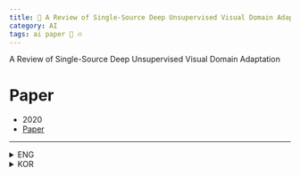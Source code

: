 ```yaml
---
title: 📝 A Review of Single-Source Deep Unsupervised Visual Domain Adaptation
category: AI
tags: ai paper 📝 🔥
---
```


A Review of Single-Source Deep Unsupervised Visual Domain Adaptation

<!--more-->

# Paper

- 2020
- [Paper](https://arxiv.org/pdf/2009.00155.pdf)

---

<details>
<summary>ENG</summary>
<div markdown="1">


Abstract
Large-scale labeled training datasets have enabled deep neural networks to excel across a wide range of benchmark vision tasks. However, in many applications, it is prohibitively expensive and time-consuming to obtain large quantities of labeled data. To cope with limited labeled training data, many have attempted to directly apply models trained on a large-scale labeled source domain to another sparsely labeled or unlabeled target domain. Unfortunately, direct transfer across domains often performs poorly due to the presence of domain shift or dataset bias. Domain adaptation is a machine learning paradigm that aims to learn a model from a source domain that can perform well on a different (but related) target domain. In this paper, we review the latest single-source deep unsupervised domain adaptation methods focused on visual tasks and discuss new perspectives for future research. We begin with the definitions of different domain adaptation strategies and the descriptions of existing benchmark datasets. We then summarize and compare different categories of single-source unsupervised domain adaptation methods, including discrepancy-based methods, adversarial discriminative methods, adversarial generative methods, and selfsupervision-based methods. Finally, we discuss future research directions with challenges and possible solutions.

 I. INTRODUCTION
 
 In the last decade, deep neural networks (DNNs) have achieved significant progress in various computer vision tasks where large-scale labeled training data are available. For example, the classification error of the “Classification + localization with provided training data” task in the Large Scale Visual Recognition Challenge was reduced from 0.28 in 2010 to 0.022 in 20171 , even outperforming humans. However, in many applications, it is difficult to obtain a large amount of labels, as manual annotation is expensive and time-consuming.

Source: GTA Target: Cityscapes (a) Object classification (b) Semantic segmentation Train on source Train on target mIoU on target Train on source 21.7 Train on target 62.6 Source: Art Target: Clipart Accuracy on target Train on source 34.9 Train on target 96.0 Ground truth car road bicycle sidewalk building sky person rider traffic sign vegetation Fig. 1. An example of domain shift. For both image-level object classification and pixel-wise semantic segmentation tasks, direct transfer of the models trained on the labeled source domain to the unlabeled target domain results in a dramatic performance drop.
An alternative solution is to train a model on another related large-scale source domain with labels (e.g. a simulation domain) and apply it to the unlabeled target domain (e.g. a real-world domain). However, due to the presence of domain shift or dataset bias [1], such a direct transfer might not perform well, as shown in Figure 1.
One may argue that the pre-trained source models can be fine-tuned in the target domain. However, fine-tuning still requires considerable quantities of labeled training data, which may be not available for many applications. For example, in fine-grained recognition, only experts are able to provide reliable labeled data [2]; in semantic segmentation, it takes about 90 minutes to label each image in the Cityscapes dataset [3]; in autonomous driving, the substantial traffic data obtained with different sensors, such as 3D LiDAR point clouds, are difficult to label [4, 5]; in affective image content analysis, the perceived emotions are subjective and personalized across viewers [6, 7].
a) Domain Adaptation in context of other sampleefficient learning methods: Domain adaptation techniques were introduced to addresses the domain shift between source and target domains [8] and for this reason, they have recently attracted significant interest in both academia and industry.
Domain adaptation (DA), also known as domain transfer, is a specialized form of transfer learning [9] that aims to learn a arXiv:2009.00155v3 [cs.CV] 19 Sep 2020 UNDER REVIEW 2 Task loss Discrepancy loss Source data Target data Feature extractor Classifier Feature extractor Weight sharing (a) Discrepancy-based methods Task loss Adversarial loss Source data Target data Feature extractor Classifier Feature extractor Discriminator Weight sharing (b) Adversarial discriminative methods Task loss Adversarial loss Source data Target data Classifier Feature extractor Discriminator Generator Adapted data GAN loss Feature extractor Weight Discriminator sharing (c) Adversarial generative methods Task loss Self-supervised loss Source data Target data Feature extractor Classifier Feature extractor Auxiliary head Weight sharing (d) Self-supervision-based methods Fig. 2. Classification of widely employed framework of different single-source deep unsupervised domain adaptation (DUDA) pipelines. Most existing methods can be obtained by employing different component values, slightly changing the architecture, or combining different pipelines.
model from a labeled source domain that can generalize well to a different (but related) unlabeled or sparsely labeled target domain. It belongs to the sample-efficient learning class [10], together with zero-shot learning, few-shot learning, and selfsupervised learning. We briefly compare domain adaptation with other methods in this category. While the unsupervised domain adaptation (UDA) does not require the annotations of target data, it usually needs a sufficient number of unlabeled target samples to train the model [11]. Compared to UDA, zero-shot learning does not need either the target data annotations or the unlabeled target samples [12, 13]. However, existing methods often require some auxiliary information, such as the attributes of the images, or the description of the classes [14, 15]. Further, zero-shot learning is trained on known/seen classes and tested on unknown/unseen classes, which demands the model to generalize from known/seen classes to unknown/unseen classes. Since the known/seen classes and the unknown/unseen classes are from different distributions, there is no concept of domain shift in zeroshot learning. Different from zero-shot learning, DA deals with the same learning tasks on different domains. Taking image classification as an example, both source data and target data have the same classes. Few-shot learning shares similar setting with zero-shot learning. The difference is that fewshot learning has a few (e.g. 5 or 10) annotated samples for the unknown/unseen classes [16–18]. Few-shot learning and zero-shot learning can also be grouped as low-shot learning.
Self-supervised learning (SSL) is a learning paradigm that captures the intrinsic patterns and properties of input data without using human-provided labels [19]. The basic idea of SSL is to construct some auxiliary tasks solely based on the data itself without using human-annotated labels and force the network to learn meaningful representations by performing the auxiliary tasks well. Typical self-supervised learning approaches generally involve two aspects: constructing auxiliary tasks and defining loss functions [20]. The auxiliary tasks are designed to encourage the model to learn meaningful representations of input data. The loss functions are defined to measure the difference between a modelâA˘ Zs prediction and a fixed ´ target, the similarities of sample pairs in a representation space (e.g., contrastive loss), or the difference between probability distributions (e.g., adversarial loss). Compared with domain adaptation, SSL does not specifically address the domain shift problem between different domains.
b) Domain Adaptation Challenges: Albeit DA is a very effective method, it is not without blemish. The main challenge for single-source UDA is domain shift [1], i.e., the difference between the source and target distributions that leads to unreliable predictions on the target domain. Typically, three types of domain shift are considered: covariate shift, label shift, and concept drift (see Section II for details).
As Figure 1 shows, the presence of domain shift causes the direct transfer of models trained on the source domain to perform poorly on the target domain. Figure 1 (a) shows an example of image-level object classification on the OfficeHome dataset [21]. When training a ResNet-50 model [22] on the target Clipart domain, we can obtain a promising 96.0% object classification accuracy. However, if we train the model on the source Art domain and directly test it on the target domain, the accuracy significantly drops to 34.9%.
Figure 1 (b) shows an example of simulation-to-real adaptation, which is a more realistic application with unlimited synthetic labeled data created by graphics and simulation infrastructure. For example, CARLA2 , GTA-V3 , and Autoware.AI4 are three popular simulators for autonomous driving research. While there are ongoing efforts to make simulations more realistic, it is very difficult to model all the characteristics of real data [23]. Using the FCN model [24] to conduct pixelwise segmentation on a real target dataset Cityscapes [3], direct transfer from synthetic GTA [25] only obtains a mean intersection-over-union (mIoU) of 21.7%, which is much lower 2http://www.carla.org 3https://www.rockstargames.com/V 4https://www.autoware.ai/ UNDER REVIEW 3 than the mIoU 62.6% of the model trained on real Cityscapes.
c) Focus of this Survey and Comparison with Other Surveys: There are many different domain adaptation settings (see Section II for details). Our survey focuses on the most prevalent one: single-source, single-target, homogeneous, and closed set adaptation without target labels. In this setting, there is one fully labeled source domain and one unlabeled target domain within the same modality, and the source and target domains share the same label set.
The early unsupervised domain adaptation (UDA) methods were mainly non-deep approaches, which aimed to match the feature distributions between the source domain and the target domain. Single-source UDA methods can be divided into two categories [26, 27]: sample re-weighting [28, 29] and intermediate subspace transformation [30–34].
With the advent of deep learning, the emphasis has shifted to end-to-end learning domain-invariant features. Typically, for single-source deep UDA (DUDA) [8, 35], a conjoined architecture with two streams is employed to represent the models for the source and target domains, respectively [36].
Besides the traditional task loss, such as cross-entropy loss for classification, based on the labeled source data, DUDA models are usually trained jointly with another loss to deal with domain shift, such as a discrepancy loss, adversarial loss, or self-supervision loss. The single-source DUDA methods are divided into four categories based on domain shift loss and generative/discriminative settings, as shown in Figure 2.
There have been several surveys on domain adaptation and transfer learning. In particular: [9] covers different transfer learning paradigms, such as self-taught learning and multi-task learning, but the domain adaptation part is not comprehensive; [26] deals for the most part with early methods with little discussion devoted to recent deep learning-based methods; [27] covers almost all categories of domain adaptation methods briefly but comparisons are scant; [37, 38] focus on shallow methods and only a few deep methods are reviewed; [39, 40] analyze multi-source domain adaptation respectively focusing on shallow and deep methods. Similar to [41–43], we focus on deep domain adaptation, but use a different taxonomy that provides different insights. There are also some blogs summarizing recent papers on different transfer learning methods5 and domain adaptation6 strategies. Compared to existing surveys and blogs, our survey has the following advantages/contributions: (1) we cover and compare the latest methods on deep unsupervised domain adaptation; (2) we provide an analysis that includes advantages/disadvantages of different categories and differences/connections among different methods in each category with summarizing tables; (3) we give suggestions and prospects for future directions to explore; (4) we systematically compare the results of existing methods on popular benchmark datasets; and (5) we discuss some important aspects that are overlooked in previous surveys, such as label shift and theory.
d) Organization of This Survey: In this survey, we review recent progress on visual domain adaptation, comparing 5https://github.com/jindongwang/transferlearning 6https://github.com/zhaoxin94/awesome-domain-adaptation advantages and disadvantages of different approaches in this class, and discussing future directions.
In particular: First, we define different DA strategies in Section II. Second, we summarize the available datasets for performing DA evaluation focusing on computer vision tasks in Section III. And then, we briefly introduce the theoretical view in Section IV-A, summarize and compare the representative approaches on different single-source DUDA categories, including discrepancy-based methods (Section IV-B), adversarial discriminative methods (Section IV-C), adversarial generative methods (Section IV-D), self-supervision-based methods (Section IV-E), and combinations and others (Section IV-F), followed by both qualitative and quantitative comparisons of different categories in Section IV-G and Section IV-H. Finally, we discuss potential future research directions in Section V.
II. DOMAIN ADAPTATION TAXONOMY We introduce a standard definition of the variables and models to enable effective comparisons and classification. Let x and y 7 respectively denote the input data and output label, drawn from a specific domain probability distribution P(x, y).
In typical domain adaptation, there is one source domain and one target domain. Suppose the source data and corresponding labels drawn from the source distribution PS(x, y) are XS and YS respectively, and the target data and corresponding labels drawn from the target distribution PT (x, y) are XT and YT respectively. The corresponding marginal distributions include PS(x), PS(y), PT (x), PT (y), and conditional distributions include PS(x|y), PS(y|x), PT (x|y), PT (y|x). Three typical sources of variation between the two domains considered in the literature include: 1) covariate shift, where PS(y | x) = PT (y | x) for all x, but PS(x) 6= PT (x); 2) label shift, where PS(x | y) = PT (x | y) for all y, but PS(y) 6= PT (y); 3) concept drift, where PS(x, y) 6= PT (x, y).
In addition, the source dataset is DS = {XS, YS} = {(x i S , yi S )} NS i=1, the target dataset is DT = {XT , YT } = {(x j T , y j T )} NT j=1, where NS and NT are the number of source samples and target samples respectively, x i S ∈ RdS and x j T ∈ RdT are referred as observations in the source domain and the target domain, and y i S and y j T are the corresponding class labels.
Suppose the number of labeled target samples is NT L; then, the DA problem can be classified into different categories: • unsupervised DA, when NT L = 0; • fully supervised DA, when NT L = NT ; • semi-supervised DA, otherwise.
Suppose the number of labeled source samples is NSL; then, DA can be classified into: • strongly supervised DA, when NSL = NS; • weakly supervised DA, otherwise.
Based on the representations, dS and dT , of the source and target domains (e.g. images vs. text), we can classify DA into: 7 In this paper we assume x is an image and y could be any label type (e.g.
object classes, bounding boxes, semantic segmentation, etc).
UNDER REVIEW 4 TABLE I CLASSIFICATION OF DOMAIN ADAPTATION (DA) STRATEGIES.
Standard Classification Definition Short description Representative methods target label unsupervised DA NT L = 0 target data is fully unlabeled [11, 23, 36, 44–131] fully supervised DA NT L = NT target data is fully labeled [41] semi-supervised DA 0 < NT L < NT target data is partially unlabeled [108, 132–134] source label strongly-supervised DA NSL = NS source data is fully/strongly labeled [11, 23, 36, 39, 40, 44–104, 107–151] weakly-supervised DA NSL < NT source data is weakly labeled [105, 106] homogeneity homogeneous DA dS = dT source and target data are observed in the same space [11, 23, 36, 44–106, 113–151] heterogeneous DA dS 6= dT source and target data are observed in different spaces [107–112] #sources single-source DA NS = 1 there is only one source domain [11, 23, 36, 44–134] multi-source DA NS > 1 there are multiple source domains [39, 40, 135–151] #targets single-target DA NT = 1 there is only one target domain [11, 23, 36, 44–112, 115–151] multi-target DA NT > 1 there are multiple target domains [113, 114] label set closed-set DA CS = CT the label sets of source and target domains are the same [11, 23, 36, 44–114, 123–151] open-set DA CS ∩ CT ⊂ CT source label set is a proper subset of target label set [115–117] partial DA CS ∩ CT ⊂ CS target label set is a proper subset of source label set [118–121] universal DA CS ? CT no prior knowledge of the label sets is available [122] target data domain adaptation with XT target data is known during training [11, 23, 36, 44–151] domain generalization without XT target data is unknown during training [152–154] ‘#sources’ and ‘#targets’ respectively represent the number of source domains and the number of target domains; NS, NT , NSL, NT L respectively denote the numbers of source samples, target samples, labeled source samples, and labeled target samples; dS, dT are the data dimensions of source data and target data respectively; CS, CT respectively represent the label set for the source and target domains; XT is the target data without labels.
• homogeneous DA, when dS = dT ; • heterogeneous DA, otherwise.
Suppose the number of source domains is NS; then, the DA task can be categorized into: • single-source DA, when NS = 1; • multi-source DA, when NS > 1.
Similarly, let NT denote the number of target domains; we can then classify DA into: • single-target DA, when NT = 1; • multi-target DA, when NT > 1.
Let CS and CT respectively denote the label set for the source and target domains; then, we can define DA into the following different categories: • closed set DA, when CS = CT ; • open set DA, when CS ∩ CT ⊂ CT ; • partial DA, when CS ∩ CT ⊂ CS; • universal DA, when no prior knowledge of the label sets is available; where ∩ and ⊂ indicate intersection and proper subset.
Although without labels, the target data is usually available during training in typical DA. If the target data is also unavailable, we often denote this task as domain generalization or zero-shot DA. Therefore, we have: • domain adaptation, when XT is available during training; • domain generalization or zero-shot DA, when XT is unavailable during training.
The classification of different DA categories are summarized in Table I. We focus on the review of recent unsupervised domain adaptation (UDA) methods under homogeneous, single-source, single-target, strongly-supervised, and closedset settings, i.e. NT L = 0, dS = dT , NS = 1, NT = 1, NSL = NS, CS = CT . The goal is to learn a model f that can correctly predict a sample from the target domain based on labeled {XS, YS} and unlabeled {XT }.
III. DATASETS In the early years, the datasets for DA were mainly collected from real world scenarios. Increasingly, large-scale synthetic datasets are being generated from simulation engines with labels automatically obtained, which induces large domain shift from the real world data. The released datasets are summarized in Table II.
Digit recognition. MNIST [155] is a dataset of handwritten digits with a training set of 60K examples and a test set of 10K examples. The digits have been size-normalized and centered in a fixed-size image. USPS [157] is also a dataset of handwritten digits with 7,291 examples for training and 2,007 examples for testing. MNIST-M [156] is created by combining MNIST digits with the patches randomly extracted from color photos of BSDS500 [169] as their background.
It contains 59,001 training and 90,001 test images. Synthetic Digits [156] consists of 500K images generated from Windows fonts by varying the text (that includes one-, two-, and threedigit numbers), positioning, orientation, background and stroke colors, and the amount of blur. SVHN [158] is obtained from house numbers in Google Street View images. It contains 73,257 digits for training, and 26,032 digits for testing.
Object classification. Office-31 [159] is a standard benchmark for DA. There are 4,110 images within 31 categories collected from office environments in 3 image domains: Amazon (A) with 2,817 images downloaded from amazon.com, Webcam (W), and DSLR (D), with 795 and 498 images taken by web camera and digital SLR camera with different photographical settings, respectively.
Office+Caltech [29] consists of the 10 overlapping categories shared by Office-31 [159] and Caltech-256 (C) [170].
Office-Home [21] consists of about 15,500 images from 65 categories of everyday objects in office and home settings.
There are 4 different domains: Artistic images (Ar), Clip Art (Cl), Product images (Pr) and Real-World images (Rw).
VisDA-2017 [160] is a challenging testbed for UDA with UNDER REVIEW 5 TABLE II RELEASED AND FREELY AVAILABLE DATASETS FOR DOMAIN ADAPTATION, WHERE ‘# SAMPLES’ REPRESENTS THE TOTAL NUMBER OF SAMPLES, ’TYPE’ INDICATES WHETHER THE DATA IS COLLECTED FROM SIMULATION OR REAL WORLD, ’SYN’ IS SHORT FOR ’SYNTHETIC’, ’CLA’, ’REG’, ’DET’, AND ’SEG’ ARE SHORT FOR ’CLASSIFICATION’, ’REGRESSION’, ’DETECTION’, AND ’SEGMENTATION’, RESPECTIVELY.
Task Dataset Ref # Samples Labels Resolution Type Task Short description digit recognition MNIST (M) [155] 70K 10 classes 28 × 28 real cla size-normalized and centered handwritten digits MNIST-M (M-M) [156] 149,002 10 classes 32 × 32 real cla MNIST digits with color photos as their background USPS (U) [157] 9,298 10 classes 16 × 16 real cla unconstrained handwritten digits SVHN (S) [158] 99,289 10 classes 32 × 32 real cla digits obtained from house numbers in Google Street View images Synthetic digits (SD) [156] 500K 10 classes 32 × 32 syn cla digits generated from Windows fonts by varying types of conditions object classification Office-31 (O) [159] 4,110 31 classes - real cla images from 3 domains: Amazon (A), Webcam (W) and DSLR (D) Office+Caltech (OC) [29] 2,533 10 classes - real cla shared categories of Office-31 and Caltech-256 (C) Office-Home (OH) [21] 15,500 65 classes - real cla images from 4 domains: Ar, Cl, Pr and Rw VisDA-2017 (V) [160] 280,157 12 classes - syn/real cla, seg about 280K images from synthetic data to real imagery DomainNet (DN) [148] 569,010 345 classes - syn/real cla the largest DA dataset for object classification with 6 domains pose estimation UnityEyes (UE) [23] 1.2M gaze degrees 640 × 480 syn reg synthetic images for eye gaze estimation MPIIGaze (MG) [161] 214K gaze degrees 36 × 60 syn reg real images for eye gaze estimation NYU (N) [162] 81,008 hand pose 224 × 224 syn/real reg images from both syn and real domains for hand pose estimation 3D point cloud KITTI-LiDAR (K-L) [163] 10,848 3 classes 64 × 512 real cla, seg LiDAR point cloud with point-wise labels for autonomous driving segmentation GTA-LiDAR (G-L) [44] 100K 2 classes 64 × 512 syn cla, seg LiDAR point cloud synthesized in GTA-V object detection Cityscapes (CS) [3] 3,475 8 classes 2048 × 1024 real det converted from Cityscapes with instance segmentation mask Foggy Cityscapes (FC) [164] 3,475 8 classes 2048 × 1024 syn det adding synthetic for to the original Cityscapes images SIM10k (SM) [165] 10,000 8 classes 1914 × 1052 syn det images synthesized in GTA-V for object detection KITTI-Obj (K-O) [163] 7,481 8 classes 1250 × 375 real det images collected from real urban scenes for object detection Syn2Real-D (S2R) [166] 248K 13 classes - syn/real det images from 3D CAD models and real-world detection datasets semantic segmentation Cityscapes (CS) [3] 5,000 30 classes 2048 × 1024 real seg images collected from real urban scenes for semantic segmentation BDDS (B) [167] 8,000 19 classes 1280 × 720 real seg images collected from real urban scenes for semantic segmentation GTA (G) [25] 24,966 19 classes 1914 × 1052 syn seg images synthesized in GTA-V for semantic segmentation SYNTHIA (SY) [168] 400K 16 classes 960 × 720 syn seg synthetic urban images for semantic segmentation the domain shift from synthetic data to real imagery. There are about 280K images from 12 categories, including a training set with 152,397 synthetic images, a validation set with 55,388 real-world images, and a test set with 72,372 real-world images. The dataset is used in the Visual Domain Adaptation Challenge, including classification and segmentation tracks.
DomainNet [148], the largest DA dataset to date for object classification, containing about 600K images from 6 domains: Clipart, Infograph, Painting, Quickdraw, Real, and Sketch.
There are 345 object categories altogether.
Pose estimation. UnityEyes [23] is a synthetic dataset with 1.2M images for eye gaze estimation. MPIIGaze [161] contains 214K real eye gaze images captured under extreme illumination conditions.
NYU [162] is a hand pose dataset with 72,757 training frames and 8,251 testing frames captured by 3 in 1 frontal and 2 side views. Each depth frame is labeled with hand pose information that is used to create a synthetic depth image.
3D point cloud segmentation. KITTI [163] is a realworld dataset for autonomous driving with images, LiDAR scans, and 3D bounding boxes organized in sequences. KITTILiDAR consists of 10,848 samples with point-wise labels obtained from 3D bounding boxes. Each point belongs to a car, pedestrian, or cyclist. 8,057 samples are used for training and the rest 2,791 samples are for testing.
GTA-LiDAR [44] contains 100K LiDAR point clouds synthesized in GTA-V using the method in [5] to do ImageLiDAR registration. The wide variety of scenes, car types, and traffic conditions, which ensures the diversity of the synthetic data. The categories car and pedestrian are synthesized.
Object detection. Cityscapes [3] is a dataset of real urban scenes containing 3,475 images with pixel-level annotations.
Since it is not designed for object detection, tightest rectangle of an instance segmentation mask is used as the ground truth bounding box [45].
Foggy Cityscapes [164] is a recently proposed synthetic foggy dataset simulating fog on real scenes. The depth maps provided in Cityscapes are used to simulate three intensity levels of fog [164]. Each foggy image is synthesized from an image with depth map from Cityscapes.
SIM10k [165] is a synthetic dataset collected from the computer game GTA-V. It contains 10,000 images with bounding box annotations for cars.
KITTI-Obj [163] is a real-world dataset consisting of 7,481 labeled images. The images are collected from various traffic situations, including freeways, rural and urban areas.
Syn2Real-D [166] is a dataset consisting of 248K images.
The synthetic images are collected from 3D CAD models while the real-world images are from COCO [171] and YouTube Bounding Boxes [172].
Semantic segmentation. Cityscapes [3] contains vehiclecentric urban street images collected from a moving vehicle in 50 cities from Germany and neighboring countries. There are 5,000 images with pixel-wise annotations, including a training set with 2,975 images, a validation set with 500 images, and a test set with 1,595 images. It is widely used in segmentation.
BDDS [167] contains thousands of real-world dashcam video frames with accurate pixel-wise annotations. It has a label space that is compatible with Cityscapes.
GTA [25] is collected in the high-fidelity rendered computer game GTA-V with pixel-wise semantic labels. It contains 24,966 images (video frames). There are 19 classes that are compatible with Cityscapes.
SYNTHIA [168] is a large synthetic dataset. To pair with Cityscapes, a subset, named SYNTHIA-RANDCITYSCAPES, was designed with 9,400 images which are automatically annotated with 16 compatible classes, one void class, and some unnamed classes.
IV. SINGLE-SOURCE DUDA In this section, we first introduce a theoretical view for domain adaptation. Second, we summarize different categories UNDER REVIEW 6 of single-source DUDA. Finally, we compare the advantages and disadvantages of these methods.
A. Theory Brief Many methods in the domain of machine learning are based on empirical evidence rather than well-founded theory. The ones that have solid theory background use statistics profusely.
Domain adaptation is no exception. However, upper bounds on the generalization target error by learning from the source data have been obtained. In a seminal paper, (author?) [173] provided a bound for domain adaptation on the target risk that generalizes the standard bound on the source risk. Informally, the theory says that if there exists a common hypothesis (classifier) that generalizes well on both the source and the target domains, the performance difference of any classifier on these two domains could be bounded by the distance between the data distributions of the two domains. The authors proposed H-divergence, a parametric pseudo-metric to measure the distance between two domains. Using this this pseudometric, two domains are considered close if there exists a binary classifier (a discriminator) that, upon seeing data from the two domains, can distinguish which domain the data comes from. This work formalizes the intuitive notion that reducing the two distributions while ensuring a low error on the source domain, yields accurate results in the target domain. Further, the theory justifies the basis of many recent DA algorithms that learn domain-invariant representations, using either domain adversarial classifier or discrepancy-based approaches.
(author?) [174] introduced a new divergence measure: the discrepancy distance, which was used to provide a generalization guarantee for the target domain. Compared with the H-divergence that can only be used in the setting of binary classification, the discrepancy distance could be used to achieve a generalization bound for target domain in regression setting as well. In a later work, (author?) [175] derived generalization bounds on the target error by making use of the robustness properties introduced in [176]. Extensions of the above theory to multi-source domain adaptation for both classification and regression problems also exist [146, 177].
B. Discrepancy-based Methods (Table III) Discrepancy-based methods explicitly measure the discrepancy between the source and target domains on corresponding activation layers of the two network streams. Long et al. [46] designed a Deep Adaptation Network, where the discrepancy is defined as the sum of the multiple kernel variant of maximum mean discrepancies (MK-MMD) between the fully connected (FC) layers. Sun et al. [47] proposed correlation alignment (CORAL) to minimize domain shift by aligning the second-order statistics of the source and target features of the last FL layer. Apart from the CORAL loss on the last FL layer, Zhuo et al. [36] also incorporated the CORAL loss on the last convolutional (conv) layer. To deal with the high dimension of convolutional layer activations, activationbased attention mapping is employed to distill it into low dimensional representations. The CORAL losses on both the last convolutional layer and the last FC layer are combined.
TABLE III COMPARISON OF DIFFERENT DISCREPANCY-BASED METHODS, WHERE ‘DISCREPANCY’ INDICATES THE DISCREPANCY LOSS, ‘LOSS LEVEL’ INDICATES WHAT LEVEL THE LOSS IS APPLIED TO, ‘LAYER’ REPRESENTS THE LAYERS THAT THE LOSS FUNCTIONS ON, ‘WEIGHT’ INDICATES WHETHER THE WEIGHTS OF THE TWO NETWORKS ARE SHARED OR NOT, ‘DISTRIBUTION’ INDICATES WHAT TYPE OF DISTRIBUTION IS ALIGNED.
Ref Discrepancy Loss level Layer Weight Distribution [46] MK-MMD domain FL shared marginal [47] CORAL domain last FL shared marginal [36] CORAL domain last (conv, FL) shared marginal [48] weight, MMD domain all linear marginal [49] CMD domain all shared marginal [50] HoMM domain FL shared marginal [51] CDD class all except BN shared marginal [69] RKHS class all shared marginal [44] Geodesic domain all shared marginal [52] JMMD domain FL shared joint [53] Implicit domain BN shared marginal [54] Implicit domain weighted BN shared marginal [55] SWD domain all shared marginal [56] MEC domain DWT layer shared marginal Wu et al. [44] studied the UDA problem for 3D LiDAR point cloud segmentation from synthetic data to real world data.
At every batch of training, in addition to the focal loss to learn semantics from the point cloud on the synthetic batch, they employed the geodesic distance to penalize discrepancies between batch statistics from two domains. In recent papers, Zellinger et al. [49] proposed to match the higher order central moments of probability distributions by means of order-wise moment differences. They utilized the equivalent representation of probability distributions by moment sequences to define a new distance function, called Central Moment Discrepancy (CMD). Chen et al. [50] explored the benefits of using higherorder statistics (in this case mainly third-order and fourth-order statistics) for domain matching. They proposed a Higher-order Moment Matching (HoMM) method, and further extended the HoMM into reproducing kernel Hilbert spaces (RKHS).
Some other types of divergence are also designed to align the source and target domains. Lee et al. [55] designed sliced Wasserstein discrepancy (SWD) to capture the natural notion of dissimilarity between the outputs of task-specific classifiers.
It provides a geometrically meaningful guidance to detect target samples that are far from the support of the source and enables efficient distribution alignment in an end-to-end trainable fashion. Roy et al. [56] proposed domain alignment layers which implement feature whitening for the purpose of matching source and target feature distributions. Additionally, they leveraged the unlabeled target data by proposing the Min-Entropy Consensus loss, which regularizes training while avoiding the adoption of many user-defined hyper-parameters.
Instead of explicitly modeling the discrepancy between the source and the target domains, some papers implicitly minimize domain discrepancy by aligning the Batch Normalization (BN) statistics. Li et al. [53] proposed to adopt domain specific normalization for different domains. The proposed Adaptive BN (AdaBN) replaces the moving average mean and variance of all BN layers in the task network trained on the source domain with the mean and variance estimated from the target mini-batches. AdaBN [53] and other DUDA methods define a prior on which layers should be adapted. Instead, Cariucci UNDER REVIEW 7 TABLE IV COMPARISON OF DIFFERENT ADVERSARIAL DISCRIMINATIVE MODELS, WHERE ‘EN’ IS SHORT FOR ENCODER. ADVERSARIAL LEVEL REFERS TO THE LEVEL OF ALIGNMENT FOR THE DISCRIMINATOR INPUT, EITHER GLOBALLY OR CLASS-WISELY.
Ref Adversarial level En weight Discriminator input Discriminator type Discriminator loss [57] global shared Fs, Ft feature discriminator GAN loss [58] global shared Fs, Ft gradient reversal layers Cross-Entropy [11] global unshared Fs, Ft, y˜s, y˜t feature, output discriminator GAN loss [59] class, global shared Fs, Ft, y˜s, y˜t feature discriminator GAN loss [60] global shared (Fs + Fnoise), Ft feature discriminator GAN loss [61] global shared y˜s, y˜t, output discriminator GAN loss [62] global shared Fs, Ft, y˜s, y˜t conditional discriminator GAN loss, Conditional Entropy [63] global shared idomain, y˜s, y˜t joint discriminator Cross-Entropy [64] global unshared Fs, Ft, Fˆs, Fˆt feature, prototypical discriminator GAN loss [65] global shared Fs, Ft feature discriminator GAN loss [66] global shared Fs, Ft, Fm, xs, xt, xm output discriminator GAN loss [67] class shared Fs, Ft joint discriminator GAN loss [68] global shared xs, xt gradient reversal layers Binary Cross-Entropy of confusion matrix [45] global, instance shared Fs, Ft feature discriminator GAN loss [129] global shared Fs, Ft feature discriminator GAN loss [131] global shared Fs, Ft gradient reversal layers Cross-Entropy [125] global shared Fs, Ft feature discriminators GAN loss [126] global shared Fs, Ft gradient reversal layers Cross Entropy [127] global shared Fs, Ft gradient reversal layers Cross Entropy Fs, Ft, Fnoise : Extracted features of source image, target image, or input noise; Fm : mixed feature of Fs and Ft; y˜s, y˜t : Predicted labels of source or target images; idomain : index of domain; xs, xt: source and target images; xm : mixed image of xs and xt.
et al. [54] proposed to learn automatically which layers of the network should be aligned and the corresponding alignment degree. The Auto-DomaIn Alignment Layer (AutoDIAL) is embedded multiple times to align the learned feature representations of the source and target domains at different levels.
These BN-based methods have fewer parameters to tune, higher computational efficiency, and competitive performance.
The methods described above measure the domain discrepancy at the domain level, which neglects the information concerning the classes from which the samples are drawn and thus may lead to misalignment and poor performance.
Kang et al. [51] proposed Contrastive Adaptation Network, which optimizes a new metric, Contrastive Domain Discrepancy (CDD), by explicitly minimizing the intra-class discrepancy and maximizing the inter-class domain discrepancy. The source and target samples of the same underlying class are drawn closer, while the samples from different classes are pushed apart. Pan et al. [69] recently proposed Transferrable Prototypical Networks, which perform domain alignment such that prototypes for each class in the source and target domains are close in the embedding space and the predictions from prototypes separately on source and target data are similar.
Most of the papers mentioned above consider aligning the marginal distributions in the feature space. When confronted with complex tasks, these approaches would fail when the label distributions are drastically different between source and target domains. The joint alignment of distributions DS = (XS, YS) and DT = (XT , YT ) is considered in [52] under the assumptions that PS(x) 6= PT (x) and PS(y|x) 6= PT (y|x).
The joint distributions across domains is projected to a Reproducing Kernel Hilbert Space (RKHS) H and MMD is used as the distance metric. During the joint distribution alignment, the distribution shift PS(x) and PT (x), PS(y|x) and PT (y|x) are significantly reduced.
The above methods all adopt weight-sharing between the two streams of the Siamese architecture [178, 179] that attempts to reduce the impact of domain shift by learning domain-invariant features. However, domain invariance may be detrimental to discriminative power. On the contrary, Rozantsev et al. [48] proposed to explicitly model the domain shift and relaxed the weight-sharing constraint to a linear correlation. They jointly optimized a weight regularizer, representing the loss between corresponding layers of the two streams, and an unsupervised regularizer, encoding the MMD measure and favoring similar distributions of the source and target representations.
C. Adversarial Discriminative Models (Table IV) Adversarial discriminative models usually employ an adversarial objective with respect to a domain discriminator to encourage domain confusion (see Table IV). In the early-stage of adversarial discriminative models, the domain adversarial training of neural networks is proposed to learn domain invariant and task discriminative representations [58]. It is directly derived from the seminal theoretical works of Ben et al. [173] and directly optimizes the H-divergence between source and target. By deriving the generalization bound on the target risk and obtaining an empirical formulation of the objective, Ganin et al. [58] proposed the Domain-Adversarial Neural Networks (DANN) algorithm. From this point of view, the adversarial discriminative models are originally similar to the discrepancy-based models. Recently, a couple of adversarial discriminative models were proposed with different algorithms and network architectures, thus differing from the discrepancybased methods.
Suppose mS and mT are the representation mappings of the source and target domains, respectively, and d is a domain discriminator, which classifies whether a data point is drawn from the source or the target domain. The adversarial discriminator is trained typically based on an adversarial loss Lad . The loss Lam used to train representation mapping is different in existing methods. The Domain-Adversarial Neural Network [58] optimizes the mapping to minimize the discriminator loss directly Lam = −Lad , which might be problematic, since the UNDER REVIEW 8 discriminator converges quickly during training, causing the gradients to vanish. A gradient reversal layer was proposed to achieve domain adversarial training with a single feed-forward network with standard backpropagation and stochastic gradient descent. Tzeng et al. [11] proposed Adversarial Discriminative Domain Adaptation (ADDA), using an inverted label GAN loss to split the optimization process into two independent objectives for the generator and discriminator.
Besides aligning marginal distributions, several methods also align conditional or joint distributions. Long et al.
[62] considered aligning conditional distribution across domains, and proposed Conditional Domain Adversarial Network (CDAN). Based on DANN [58], they used conditional discriminator D(f ×g) with improved discriminability, where f is feature extractor and g is classifier, to capture the cross-covariance between feature representations and classifier predictions. To extend joint distribution alignment, Du et al.
[67] used dual adversarial strategy to train a dual-discriminator to pit against each other. Cicek et al. [63] also aimed for joint distribution P(d, y) alignment over domain d and label y by a joint predictor and aligned its output with classifier’s prediction.After analyzing the drawbacks of feature-level alignment methods, Liu et al. [65] proposed Transferable Adversarial Training (TAT), not only adapting feature representations from difference domains, but also generating transferable examples to make the classifier learn a more robust decision boundary.
Xu et al. [66] explored two common limitations in current adversarial-based methods. Sampling from source and target domains separately is insufficient to ensure domain-invariance at the whole latent space, and does not give the discriminator a hard label to judge real and fake samples. They proposed a mixed version of the discriminator to guarantee domaininvariance in a more continuous latent space, thus improving the robustness of models performance. Chen et al. [68] adopted the concept of self-training. They analyzed the noise of pseudo-labels in the confusion matrix and proposed correspondingly an adversarial-learned loss to accurately estimate the confusion matrix. In this way, their proposed method inherits the strength of both adversarial learning and selftraining paradigm.
Hoffman et al. [57] made the very first effort for domain adaptation in semantic segmentation. They employed a pixellevel adversarial loss to enforce the network to extract domaininvariant features for semantic segmentation and further applied category-specific constraints, e.g. pixel percentage histograms. Instead of only performing domain adversarial globally, Chen et al. [59] proposed to perform feature alignment jointly at the global and class-wise levels by leveraging soft labels from source and target-domain data. Hong et al. [60] proposed to learn a conditional generator to transform features of synthetic images to real-image like features, and perform domain adversarial training on the learned features. However, the proposed method is network-specific and only applied to the FCN model structure. While previous works mostly perform feature alignment in the middle of a network, Tsai et al. [61] adopted adversarial learning in the output space. To further enhance the adapted model, they constructed a multilevel adversarial network to effectively perform output space domain adaptation at different feature levels. To address DA in object detection, [126, 129] applied multi-level domain alignment with adversarial training, and Chen et al. [45] performed domain alignment on both image level and instance level. Weak alignment model was introduce in [127] which focused the adversarial alignment loss on images that are globally similar, putting less emphasis on aligning images which are globally dissimilar. Zhu et al. [125] instead proposed to perform adversarial learning on region level for domain alignment. Recently, Zhent et al. [131] proposed a coaraseto-fine feature adaptation approach for object detection. Different from image level or instance level feature alignment, foreground regions are extracted by attention mechanism, and aligned through multi-layer adversarial learning. Based on prototypical representations, Hu et al. [64] recently proposed a Prototypical Adversarial Learning scheme to align both feature representations and intermediate prototypes across domains.
D. Adversarial Generative Models (Table V) Adversarial generative models combine the domain discriminative model with a generative component generally based on generative adversarial nets (GANs) [181], which include a generator g and a discriminator d. g takes random noise z as input to generate a virtual image, while d takes the output of g and real images x as input to classify whether an image is real or generated. The learning process is that d tries to maximize the probability of correctly classifying real and generated images, while g tries to generate images to maximize the probability of d making a mistake. The Coupled Generative Adversarial Networks (CoGAN) [180] is composed of a tuple of GANs, and each is responsible for synthesizing images in one domain. CoGAN corresponds to a constrained min-max game of two teams, each with two players.
Instead of taking random noise as input, the generator of more recent GAN based methods is usually conditioned on the source data. Shrivastava et al. [23] proposed simulated and unsupervised learning (SimGAN) to improve the realism of a simulator’s output using unlabeled real data. The discriminator’s loss in SimGAN is the same as is used in a traditional GAN, while a self-regularization loss is added in the refiner (generator) loss to ensure that the refined data do not change much, which aims to preserve the annotation information. The generator in pixel-level DA [70] is conditioned on both a noise vector and an image from the source domain. To penalize large low-level differences between the source and generated images for foreground pixels only, the model learns to minimize a masked Pairwise Mean Squared Error (PMSE) which only calculates the masked pixels (foreground) of the source and the generated images. Sankaranarayanan et al. [73] proposed to learn a mutual feature embedding for source and target images, and to generate intermediate domain images from source and target embeddings. They also designed a multiclass discriminator to encourage the model to extract more class-discriminative features.
To overcome the under-constrained nature of GAN, [182] proposed CycleGAN with a cycle-consistency constraint.
Based on the CycleGAN loss, some effective adaptation UNDER REVIEW 9 TABLE V COMPARISON OF DIFFERENT ADVERSARIAL GENERATIVE MODELS. ‘WEIGHT’ INDICATES WHETHER THE WEIGHTS OF DIFFERENT GANS ARE SHARED.
Ref Architecture & loss Input of GAN Weight Generative level Discriminative level Specific objective [180] CoGAN z partially shared pixel-level pixel-level joint distribution learning without paired images [23] GAN with new Lg xS - pixel-level pixel-level self-regularization [70] GAN, masked-PMSE z, xS - pixel-level pixel-level masked-PMSE minimization [71] CycleGAN, semantic, feature xS, xT , fea unshared pixel-level pixel-level, feature-level semantic consistency enforcement [72] CycleGAN, attention map xS, xT unshared pixel-level pixel-level, feature-level adversarial attention alignment [73] GAN with class labels supervision xS, xT shared pixel-level pixel-level class-consistent generation [74] CycleGAN with class labels supervision xS, xT shared pixel-level pixel-level, feature-level attribute-conditioned, photometric transformation [75] CycleGAN with conditional loss xS, xT shared pixel-level pixel-level, feature-level conditioned on classifier prediction [76] CycleGAN with Lc xS, xT shared pixel-level pixel-level channel-wise statistics feature alignment [77] Coupled GAN, VAE, cycle-consisteny xS, xT partially shared pixel-level pixel-level joint-distribution alignment in latent space [128] GAN, constraint loss Lcon xS, xT shared pixel-level pixel-level, feature-level domain diversification [130] CycleGAN, feature xS, xT shared pixel-level feature-level pixel-level and feature-level alignment methods were introduced. Hoffman et al. [71] proposed discriminatively-trained Cycle-Consistent Adversarial Domain Adaptation (CyCADA), which adapts representations at both the pixel-level and feature-level, enforces cycle-consistency, and leverages a task loss to perform semantic segmentation adaptation. Similarly, Russo et al. [78] introduced bidirectional image translation mapping and proposed classconsistency loss. While CycleGAN [182] can only translate low-level appearance, e.g. texture, [74] realized multiple view-point transformation combining with key-point detection network. Similarly, Tzeng et al. [87] performed domain adaptation on object detection using pixel-level alignment and feature-level alignment. Extending previous CycleGANbased works [71, 87, 182], Li et al. [75] proposed cycleconsistent conditional adversarial transfer networks (3CATN) to improve adversarial training and feature generation process by conditioning on the classifier prediction. Instead of using a discriminator, Wu et al. [76] explored channel-wise statistics alignment of CNN features to guide the generation process.
Liu et al. [77] combined CoGAN [180] with Variational Autoencoder (VAE) [183] to perform unsupervised image-toimage translation. A shared latent space between source and target domains is inferred to align the joint distributions of different domains. And then training data closer to the target domain can be sampled from the shared latent space. Besides the CycleGAN loss, Kang et al. [72] proposed to impose the attention alignment penalty to reduce the discrepancy of attention maps across domains. To make the attention mechanism invariant to domain shift, the target network is trained with a mixture of real and synthetic data from both source and target domains. Hsu et al. [130] leveraged CycleGAN together with feature-level alignment for object detection adaptation. Kim et al. [128] further proposed to generate diversified intermediate domains to help domain-invariant representation learning for object detection. A multi-domain discriminator is leveraged to encourage the feature to be indistinguishable among the domains.
E. Self-supervision-based Methods (Table VI) Self-supervision based methods incorporate auxiliary selfsupervised learning task(s) into the original task network.
Training the self-supervision task jointly with the original task network is helpful to bring the source and target domains closer. Ghifary et al. [184] designed a three-layer Multi-task Autoencoder (MTAE) architecture to transform the original image into analogs in multiple related domains. The hiddeninput and hidden-output weights represent shared and domainspecific parameters, respectively. The learned features are then used as input to a classifier. The category-level correspondence across domains is required. Self-domain and between-domain reconstruction tasks are introduced as the self-supervision task and are performed during training. Deep reconstruction classification network (DRCN) [79] combines a convolutional supervised network for source label prediction with a deconvolutional unsupervised network for target data reconstruction. The feature mapping parameters of the two streams are shared, while the labeling parameters of the supervised network and the decoding parameters of the unsupervised network are learned individually.
MTAE requires that the number of samples of corresponding categories in the two domains should be the same. After the sample selection procedure, some important information may be missing. Further, the output of the algorithm is learned features, based on which a classifier (multi-class Support Vector Machine with a linear kernel in this paper) needs to be trained. DRCN employs an end-to-end strategy, without the requirement of aligned pairs. The above two methods use the same encoder to extract domain-invariant features, ignoring the individual characteristics of each domain. Bousmalis et al. [80] explicitly learned to extract image representations that are partitioned into two subspaces. One component is private to each domain, which aims to capture domain-specific properties, such as background. The other is shared across domains with the goal of capturing shared representations by using autoencoders and explicit loss functions, i.e. scaleinvariant mean-square error (SIMSE).
Except for the reconstruction task, more recent selfsupervision tasks (e.g. image rotation prediction and jigsaw prediction) have been used for DA [81–83]. Xu et al. [83] suggested using self-supervision pretext tasks (e.g. image rotation, patch location prediction) over a feature extractor. Feng et al. [84] proposed to use self-supervision pretext tasks as part of their framework for domain generalization. Carlucci et al.
[82] proposed to solve domain adaptation/generalization by introducing a jigsaw puzzle as a self-supervision task. Images are decomposed into 9 patches which are then randomly shuffled and used to form images of the same dimension of the original ones. The Maximal Hamming distance algorithm is used to define a set of patch permutations and assign an UNDER REVIEW 10 TABLE VI COMPARISON OF DIFFERENT SELF-SUPERVISION-BASED METHODS, WHERE ‘EN’ AND ‘DE’ ARE SHORT FOR ENCODER AND DECODER, ‘NEn’ AND ‘NDe’ RESPECTIVELY INDICATE THE NUMBER OF ENCODERS AND DECODERS, ‘LOSS’ INDICATES THE EMPLOYED SELF-SUPERVISION LOSS, ‘S’ AND ‘T’ IN THE ‘DOMAIN’ COLUMN REPRESENT SOURCE DOMAIN AND TARGET DOMAIN IN WHICH THE RECONSTRUCTION IS PERFORMED.
Ref NEn En base net NDe Domain De weight Self-supervision tasks Loss [184] 1 shared 1 S, T unshared Reconstruction L2 [79] 1 shared 1 T – Reconstruction L2 [80] 2 shared/unshared 1 S, T shared Reconstruction SIMSE [81] 1 shared 3 S, T shared Image rotation, Patch Location, Flip prediction Cross-Entropy (CE) [82] 1 shared 1 S, T shared Jigsaw Puzzle CE [83] 1 shared 1 T – Image rotation, Spatial-aware rotation prediction CE [84] 1 shared 1 S, T shared MI minimization & maximization Mutual Information (MI) [85] 1 shared 0 S, T – Instance Discrimination & Cross-domain entropy minimization CE & Entropy [86] 1 shared 1 S, T shared Region Reconstruction L2 index to each of them. The convolutional network is optimized to satisfy two objectives: object recognition on the ordered images and jigsaw classification, namely the permutation index recognition, on the shuffled images. Sun et al. [81] further proposed to perform domain adaptation by jointly learning multiple self-supervision tasks. Source and target images share the same convolutional feature encoder, and the extracted features are then fed into different self-supervision task heads: image rotation prediction, patch location prediction, and flip prediction. Since images from different domains normally have many low-level visual differences, e.g. brightness, texture, etc., self-supervision tasks aiming to predict pixel values of the original images are usually not quite helpful. Because of this, self-supervision tasks that predict high-level structural labels are more favorable for domain adaptation. Kim et al. [85] proposed a cross-domain self-supervised learning approach for DA. It captures apparent visual similarities with both in-domain and across-domain self-supervision. Consequently, they could perform DA with only few source labels. Selfsupervised learning has also been introduced into point-cloud adaptation [86], in which region reconstruction is introduced as a new pretext task.
F. Combinations and Others Some techniques combine several of the above-mentioned methods to jointly explore their advantages. Zhang et al. [88] performed adaptation in both the visual appearance-level and representation-level. Leveraging the unpaired image-to-image translation framework [182], the method proposed by Murez et al. [89] requires that the extracted features are able to reconstruct the images in both domains. In addition, they also aligned the extracted features in both domains.
Finding invariant representations alone is clearly not a sufficient condition for the success of domain adaptation. Zhao et al. [90] gave a simple counterexample where invariant representations lead to large joint error on source and target domains. So far, most methods focus on covariate shift which occurs on standard datasets but fails in most practical applications. For instance, when transferring knowledge from synthetic to real images [160], the supports of the input distributions are actually disjoint. Similar to covariate shift, label shift is also a long-standing problem in machine learning, but only a few works in domain adaptation have focused on solving it until recently. In this line of work, [90–94] proposed generalization bounds for this scenario and focused on detection and alignment by estimating the density ratio P(ys)/P(yt) and doing importance re-sampling on Y space.
Recently, pseudo-labeling has been exploited in a number of DA methods. Pan et al. [69] and Hu et al. [64] assigned pseudo-labels to images in the target domain and then performed domain alignment based on prototypes. These methods are mostly used for image classification. Zou et al.
[95] proposed to utilize pseudo-labeling in self-training for semantic segmentation, in which pseudo-labels are generated from high-confidence predictions. However, since pseudolabels are noisy, overconfident label belief can be paced on wrong classes, leading to propagated errors. In order to solve this issue, Zou et al. [96] proposed a confidence regularized self-training framework, in which pseudo-labels are treated as continuous latent variables jointly optimized via alternating optimization. Label regularization and model regularization are proposed as two types of confidence regularizations.
Ensemble methods have also been used for DA. [97, 98] originally developed ensemble methods for semi-supervised learning. Laine et al. [97] performed ensembling by averaging over past predictions for each example, while Tarvainen et al.
[98] performed ensemble by leveraging past network weights.
These ensemble approaches require high randomness in either inputs or network models, which can be provided by data augmentation, varying augmentation parameters, and utilizing dropout. French et al. [99] extended these methods for unsupervised domain adaptation. Images are first processed with stochastic data augmentation and then fed into both networks.
The student network is trained with gradient descent while the teacher network updates its weights using an exponential moving average of the student network’s weights. Stochastic weight averaging further improves the adaptation results as shown in [100]. Recently, Cai et al. [123] proposed Mean Teacher with Object Relations (MTOR) for object detection which integrates object relations into the consistency cost between teacher and student modules.
Other techniques are quite different from what we have mentioned above. Zhang et al. [101] proposed a curriculumstyle learning approach to minimize the domain gap in semantic segmentation. This method solves easy tasks first in order to infer some necessary properties about the target domain and then the network predictions in the target domain are enforced to follow those inferred properties during the training process.
Wang et al. [102] proposed a Manifold Embedded Distribution UNDER REVIEW 11 TABLE VII COMPARISON OF DIFFERENT SINGLE-SOURCE DUDA CATEGORIES. (THE MORE STARS THE METHOD HAS, THE BETTER IT IS. ) Theory guarantee Efficiency Task scalability Data scalability Data dependency Optimizability Performance Discrepancy-based methods FFF FFF F FF FFF FFF FF Adversarial discriminative methods FF FF FFF FFF F F FFF Adversarial generative methods F F FF F F F FFF Self-supervision methods F FF FFF FFF FF FFF FF TABLE VIII PERFORMANCE COMPARISON (CLASSIFICATION ACCURACY IN %) OF DIFFERENT METHODS ON DIGIT DATASET FOR DIGIT RECOGNITION.
‘BACKBONE’ DENOTES THE BASE NETWORK ARCHITECTURE, ‘M’, ‘M-M’, ‘U’, ‘S’ ARE DIFFERENT DOMAINS (SEE SECTION III FOR DETAILS), AND ‘–>’ REPRESENTS THE ADAPTATION FROM ONE SOURCE DOMAIN TO ANOTHER TARGET DOMAIN. THE COLUMN ‘C’ INDICATES WHICH CATEGORY THE METHOD BELONGS TO, WHERE ‘D’, ‘A’, ‘G’, ‘S’, ‘O’ ARE RESPECTIVELY SHORT FOR DISCREPANCY-BASED, ADVERSARIAL DISCRIMINATIVE, ADVERSARIAL GENERATIVE, SELF-SUPERVISION-BASED METHODS, AND OTHERS (THE SAME BELOW).
Backbone Method Venue C M–>M-M M–>U U–>M S–>M M–>S AlexNet SWDA [48] TPAMI 2018 D - 60.7 67.3 - - Custom DANN [58] JMLR 2016 A 76.7 - - 73.9 - DRCN [79] ECCV 2016 S - 91.8 73.7 82.0 40.1 DSN [80] NeurIPS 2016 S 83.2 - - 82.7 - PixelDA [70] CVPR 2017 G 98.2 95.9 - - - UNIT [77] NeurIPS 2017 G - 96.0 93.6 90.5 - CyCADA [71] ICML 2018 G - 95.6 96.5 90.4 SEDA [99] ICLR 2018 O - 98.2 99.6 99.3 97.0 MCD [103] CVPR 2018 O - 94.2 94.1 96.2 - SWD [55] CVPR 2019 D - 98.1 97.1 98.9 - DWT [56] CVPR 2019 D - 99.1 98.8 97.8 28.9 RCA [63] ICCV 2019 A 99.5 - - 99.3 89.2 ResNet26 SSDA [81] arXiv 2019 S 98.9 96.5 90.2 85.8 61.3 ResNet50 CDAN [62] NeurIPS 2018 A - 95.6 98.0 89.2 - 3CATN [75] ACM MM 2019 G - 96.1 98.3 92.5 - LeNet ADDA [11] CVPR 2017 A - 89.4 90.1 76.0 - I2I [89] CVPR 2018 O - 98.8 97.6 90.1 - TPN [69] CVPR 2019 O - 92.1 94.1 93.0 - HoMM [50] AAAI 2020 D - - 99.1 99.0 - Alignment approach which learns a domain-invariant classifier in Grassmann manifold with structural risk minimization, while performing dynamic distribution alignment to quantitatively account for the relative importance of marginal and conditional distributions. Saito et al. [103] introduced a new approach that attempts to align the distributions of the source and target domains by utilizing the task-specific decision boundaries. They proposed to maximize the discrepancy between two classifiers’ outputs to detect target samples that are far from the support of the source. Khodabandeh et al.
[124] recently proposed to address DA from the perspective of robust learning and showed that the problem may be ormulated as training with noisy labels. Chen et al. [104] proposed a target guided distillation approach to learn the real image style, which is achieved by training the segmentation model to imitate a pre-trained real style model using real images.
They further took advantage of the intrinsic spatial structure presented in urban scene images, and proposed a spatial-aware adaptation scheme to effectively align the distribution of two domains.
G. Qualitative Comparison (Table VII) To thoroughly review the various single-source DUDA methods, we use the following qualitative criteria: 1) Theory guarantee: if the target risk has upper bound; and if the TABLE IX PERFORMANCE COMPARISON (CLASSIFICATION ACCURACY IN %) OF DIFFERENT METHODS ON OFFICE-31 DATASETS FOR OBJECT CLASSIFICATION. ‘A’, ‘D’, ‘W’ ARE DIFFERENT DOMAINS IN THE OFFICE-31 DATASET, AND ‘AVG’ IS THE AVERAGE PERFORMANCE OF DIFFERENT ADAPTATION SETTINGS (THE SAME BELOW).
Backbone Method Venue C A–>W D–>W W–>D A–>D D–>A W–>A Avg AlexNet DANN [58] JMLR 2016 A 73.0 96.4 99.2 - - - - SWDA [48] TPAMI 2018 D 76.0 96.7 99.6 - - - - CORAL [47] DACVA 2017 D 66.4 95.7 99.2 66.8 52.8 51.5 72.1 DAN [46] JMLR 2015 D 68.5 96.0 99.0 67.0 54.0 53.1 72.9 DUCDA [36] ACM MM 2017 D 68.3 96.2 99.7 68.3 53.6 51.6 73.0 DRCN [79] ECCV 2016 S 68.7 96.4 99.0 66.8 56.0 54.9 73.6 JMMD [52] ICML 2017 D 75.2 96.6 99.6 72.8 57.5 56.3 76.3 AutoDIAL [54] ICCV 2017 D 75.5 96.6 99.5 73.6 58.1 59.4 77.1 CDAN [62] NeurIPS 2018 A 78.3 97.2 100.0 76.3 57.3 57.3 77.7 DM-ADA [66] AAAI 2020 A 83.9 99.8 99.9 77.5 64.6 64.0 81.6 ResNet-50 SSDA [83] Access 2019 S 88.6 98.0 100.0 85.7 68.0 65.5 84.3 JMMD [52] ICML 2017 D 86.0 96.7 99.7 85.1 69.2 70.7 84.6 HoMM [50] AAAI 2020 D 90.8 99.3 100.0 87.9 69.3 69.5 86.1 GTA [73] CVPR 2018 G 89.5 97.9 99.8 87.7 72.8 71.4 86.5 CRST [96] ICCV 2019 O 89.4 98.9 100.0 88.7 72.6 70.9 86.8 DAAA [72] ECCV 2018 G 86.8 99.3 100.0 88.8 74.3 73.9 87.2 CDAN [62] NeurIPS 2018 A 94.1 98.6 100.0 92.9 71.0 69.3 87.7 TAT [65] ICML 2019 A 92.5 99.3 100.0 93.2 73.1 72.1 88.4 AL2DA [68] AAAI 2020 A 95.6 97.7 100.0 94 72.2 72.5 88.7 3CATN [75] ACM MM 2019 G 95.3 99.3 100.0 94.1 73.1 71.5 88.9 PANDA [64] arXiv 2020 A 94.9 97.8 99.8 94.2 73.9 72.8 88.9 CAN [51] CVPR 2019 D 94.5 99.1 99.8 95 78.0 77.0 90.6 VGG16 CMD [49] ICLR 2017 D 77.0 96.3 99.2 79.6 63.8 63.3 79.9 Inception ABN-DA [53] PR 2018 D 75.4 96.2 99.6 72.7 59.0 60.5 77.2 AutoDIAL [54] ICCV 2017 D 84.2 97.9 99.9 82.3 64.6 64.2 82.2 ResNet-34 I2I [89] CVPR 2018 O 75.3 96.5 99.6 71.1 50.1 52.1 74.1 upper bound can be minimized by the algorithm. 2) Efficiency: the computation cost of the training and inference of the algorithm. 3) Task scalability: if the algorithm is applicable to complex tasks, such as semantic segmentation and object detection. 4) Data scalability: if the algorithm is applicable to large and complex datasets with rather diversified images.
1) Data dependency: if the algorithm can be well trained with small datasets. 6) Optimizability: if the algorithm is easy to train and requires less hyper-parameter tuning. 7) Performance: how well the algorithm performs.
Discrepancy-based methods usually define a distance measurement between the source and target distributions. Based on this definition, an upper bound of the target risk can be derived and domain adaptation algorithms can be designed to minimize this upper bound. Compared with other DUDA categories, many of the existing discrepancy-based methods have better theoretical guarantees. Since most discrepancy-based methods do not add significantly large blocks onto the backbone network, the whole network architectures are usually not very complicated. On the one hand, the computation efficiency of the discrepancy-based methods is usually higher than other categories and the training of the network does not highly rely on large datasets. On the other hand, these methods are not as applicable to large and complex datasets with more diversified images as other categories. In terms of optimizability, since the networks are not very complicated, they are easier to train and UNDER REVIEW 12 TABLE X PERFORMANCE COMPARISON (CLASSIFICATION ACCURACY IN %) OF DIFFERENT METHODS ON OFFICE-HOME DATASET FOR OBJECT CLASSIFICATION.
‘AR’, ‘CL’, ‘PR’, ‘RW’ ARE DIFFERENT DOMAINS IN THE OFFICE-HOME DATASET.
BackBone Method Venue C Ar–>Cl Ar–>Pr Ar–>Rw Cl–>Ar Cl–>Pr Cl–>Rw Pr–>Ar Pr–>Cl Pr–>Rw Rw–>Ar Rw–>Cl Rw–>Pr Avg AlexNet CDAN [62] NeurIPS 2018 A 38.1 50.3 60.3 39.7 56.4 57.8 35.5 43.1 63.2 48.4 48.5 71.1 51.0 ResNet-50 HoMM [50] AAAI 2020 D - 64.7 71.8 - - 66.1 - - 74.5 - - 81.2 - DWT-MEC [56] CVPR 2019 D 50.3 72.1 77.0 59.6 69.3 70.2 58.3 48.1 77.3 69.3 53.6 82.0 65.6 CDAN [62] NeurIPS 2018 A 50.7 70.6 76.0 57.6 70.0 70.0 57.4 50.9 77.3 70.9 56.7 81.6 65.8 TAT [65] ICML 2019 A 51.6 69.5 75.4 59.4 69.5 68.6 59.5 50.5 76.8 70.9 56.6 81.6 65.8 AL2DA [68] AAAI 2020 A 53.7 70.1 76.4 60.2 72.6 71.5 56.8 51.9 77.1 70.2 56.3 82.1 66.6 PANDA [64] arXiv 2020 A 52.4 73.4 79.0 64.2 74.2 73.2 63.0 53.0 79.5 73.4 56.7 83.5 68.8 TABLE XI PERFORMANCE COMPARISON (CLASSIFICATION ACCURACY IN %) OF DIFFERENT METHODS ON VISDA-2017 DATASET FOR OBJECT CLASSIFICATION. THE SIMULATION DOMAIN (SIM) AND THE REAL-WORLD DOMAIN (REAL) ARE RESPECTIVELY USED AS SOURCE AND TARGET.
BackBone Method Venue C Sim->Real ResNet-50 DAN [46] ICML 2015 D 63.7 GTA [73] CVPR 2018 G 69.5 CDAN [62] NeurIPS 2018 A 70.0 TAT [65] ICML 2019 A 71.9 3CATN [75] ACM MM 2019 G 73.2 ResNet-101 DAN [46] ICML 2015 D 62.8 DM-ADA [66] AAAI 2020 A 75.6 SWD [55] CVPR 2019 D 76.4 CRST [96] ICCV2019 O 78.1 PANDA [64] arXiv 2020 A 78.3 self-ensembling [99] ICLR 2018 O 82.8 CAN [51] CVPR 2019 D 87.2 require less hyperparameter tuning. Most of the discrepancybased methods learn image-level representations, instead of pixel-level ones, thus they are not as applicable to complex tasks, such as semantic segmentation, as other categories. It is difficult for most discrepancy-based methods to achieve satisfying performance on complex datasets and tasks.
Adversarial discriminative approaches are the most widely used methods to solve DA problems and achieve remarkable results. Several theoretical studies on these methods focus on the investigation of generalization bound and risk analysis.
These methods have competitive computational efficiency and task scalability. In terms of data scalability, they work well across different kinds of datasets. Due to the reliance on the convergence of a min-max game between the discriminator and the feature extractor, they do not always work well on small datasets and are also relatively difficult to optimize.
There is usually no good theoretical support behind adversarial generative approaches since they mainly leverage GAN or other kinds of generative models to reduce the visual gap between source and target domains. However, they usually perform well on many complex tasks with high dimensional solution space, such as semantic segmentation and object detection. It is also because of their reliance on the generative models that they usually require the source and target domains to have homogeneous visual patterns and cannot easily scale to more complex datasets. Since they rely on generative models to build pattern transformation between source and target domains, they require large-scale datasets to robustly train the generative model. Correspondingly, these approaches also require more computing resources and a more complicated optimization process.
TABLE XII PERFORMANCE COMPARISON (IN %) OF DIFFERENT METHODS FROM CITYSCAPES TO KITTI FOR OBJECT DETECTION. THE 4TH TO THE 8TH COLUMNS INDICATE THE AVERAGE PRECISION (AP) FOR THE 5 DIFFERENT CLASSES, AND THE LAST COLUMN IS THE MEAN AVERAGE PRECISION (MAP).
BackBone Method Venue C Person Rider Car Truck Train mAP VGG-16 DAF [45] CVPR 2018 A 40.9 16.1 70.3 23.6 21.2 34.4 MDA [129] ICCVW 2019 A 53.3 24.5 72.2 28.7 25.3 40.7 CFFA [131] arXiv 2020 A 50.4 29.7 73.6 29.7 21.6 41.0 Despite the apparent difference, both discrepancy-based methods and adversarial methods can be understood as approaches that attempt to align the marginal feature distributions of both domains. While both methods are intuitive and have seen empirical success in several cases, fundamental limitation exists for both lines of work.
In a recent paper [90], the authors proved an informationtheoretic lower bound on the joint error of methods based on learning domain-invariant representations, showing that when the label distributions of the two domains differ, any algorithm has to achieve a large error on at least one of the two domains. Since only source error could be minimized due to the availability of labeled samples, this implies an increasing error on the target domain. Furthermore, the better the distribution alignment, the worse the joint error. In a concurrent work, (author?) [185] also identified the insufficiency of learning domain-invariant representation for successful adaptation. They further analyzed the information loss of non-invertible transformations, and proposed a generalization upper bound that directly takes it into account.
While most of the work we discussed so far focuses on learning domain-invariant representations, methods based on estimating the importance ratio of density functions between target and source domains are also abundant in the literature [28, 186–189]. Most of these approaches exhibit provable generalization guarantees under the covariate shift assumption.
An interesting avenue for future research is combining the distribution alignment method using deep networks for feature learning with importance ratio reweighting. Note that, different from traditional methods where the importance ratio is estimated between the data density functions, recent work has explored the alternative direction where the importance ratio between the marginal label distributions of the two domains is estimated instead [92, 94]. The fundamental limitation of domain-invariant representations is the potential discrepancy UNDER REVIEW 13 TABLE XIII PERFORMANCE COMPARISON (IN %) OF DIFFERENT METHODS FROM CITYSCAPES TO FOGGYCITYSCAPES FOR OBJECT DETECTION. THE 4TH TO THE 11ST COLUMNS INDICATE THE AVERAGE PRECISION (AP) FOR THE 8 DIFFERENT CLASSES.
BackBone Method Venue C Bus Bicycle Car Motor Person Rider Train Truck mAP ResNet-50 MTOR [123] CVPR 2019 O 38.6 35.6 44.0 28.3 30.6 41.4 40.6 21.9 35.1 Inception-v2 RLDA [124] ICCV 2019 O 45.3 36.0 49.2 26.9 35.1 42.2 27.0 30.0 36.5 VGG-16 DAF [45] CVPR 2018 A 35.3 27.1 40.5 20.0 25.0 31.0 20.2 22.1 27.6 SCDA [125] CVPR 2019 A 39.0 33.6 48.5 28.0 33.5 38.0 23.3 26.5 33.8 MAF [126] ICCV 2019 A 39.9 33.9 43.9 29.2 28.2 39.5 33.3 23.8 34.0 SWDA [127] CVPR 2019 A 36.2 35.3 43.5 30.0 29.9 42.3 32.6 24.5 34.3 DD-MRL [128] CVPR 2019 G 38.4 32.2 44.3 28.4 30.8 40.5 34.5 27.2 34.6 MDA [129] ICCVW 2019 A 41.8 36.5 44.8 30.5 33.2 44.2 28.7 28.2 36.0 PDA [130] WACV 2020 G 44.1 35.9 54.4 29.1 36.0 45.5 25.8 24.3 36.9 CFFA [131] arXiv 2020 A 43.2 37.4 52.1 34.7 34.0 46.9 29.9 30.8 38.6 between the marginal label distributions. To overcome such lower bound, one could use the importance ratio between label distributions to compensate for such label discrepancy, as explored in several recent work [91, 190].
Compared with other methods, self-supervision-based methods do not have a strong theoretical guarantee since these methods are mostly based on the intuition that by forcing the CNN encoder to perform the desired task on the source domain and the pretext tasks on the target domain, the CNN encoder could extract domain-invariant features for both. In terms of computation cost, self-supervision-based methods perform the self-supervision tasks with additional heads, which are normally light-weight CNNs. They normally have more computation cost than discrepancy-based methods, while having less computation cost than adversarial generative methods.
Self-supervision-based methods do not have assumptions on the downstream task, and are applicable to complex tasks.
In terms of data scalability, self-supervision-based methods are robust and applicable to complex datasets. The selfsupervision tasks are normally simple tasks which are easy to train along with the downstream task network. Finally, selfsupervision-based methods usually have better performance than discrepancy-based methods, but are less performant than adversarial discriminative and generative methods.
H. Quantitative Comparison (Table VIII to Table XV) In this section, we quantitatively compare different categories of single-source DUDA methods in three visual tasks, i.e. image classification, object detection, and semantic segmentation. First, we introduce detailed experimental settings, including datasets with their properties, and evaluation metrics.
Second, we analyze the results.
1) Image Classification: We compare the classification performance of different methods on 4 different datasets, Digit, Office-31, Office-Home, and VisDA-2017. The first three datasets contain several domains of images. A DA method is evaluated by performing adaptation from each domain to every other domain in the dataset, and averaging all adaptation performances. Classification accuracy is used as the evaluation metric.
Digit and Office-31 are relatively basic datasets for DA.
Because images in these datasets are mostly centered objects with simple backgrounds, many methods could achieve high adaptation accuracy, making it hard to compare them.
However, these datasets are still widely used since they are convenient for testing new ideas. Office-Home contains more domains (4) and the 12 source-to-target adaptation settings provide more diverse tests to mitigate the possibility of overfitting. VisDA-2017 is a challenging large-scale dataset with one simulation domain and one real-world domain.
2) Object Detection: We compare the detection performance of different methods on Cityscapes→KITTI and Cityscapes→Foggy Cityscapes. Each dataset contains bounding boxes of different categories. We use mean Average Precision (mAP) as the evaluation metric.
Cityscapes and KITTI are both real-world datasets, but collected from different cities. The scene layouts of the images in the two domains are different, which can test the ability to bridge the domain gap caused by both appearance and scene layout differences. Cityscapes and KITTI only have 5 shared categories in the adaptation setting. Foggy Cityscapes is a synthetic dataset simulating fog on Cityscapes images.
Cityscapes and Foggy Cityscapes have 8 classes of objects; since they have the same scene layouts, this adaptation task focuses on testing the appearance adaptation ability of a DA method.
3) Semantic Segmentation: We compare the segmentation performance of different methods on GTA→Cityscapes and SYNTHIA→Cityscapes. Mean intersection-over-union (mIoU) is utilized as the evaluation metric.
GTA and SYNTHIA are both synthetic datasets, while Cityscapes is a real-world dataset. Both GTA→Cityscapes and SYNTHIA→Cityscapes test the performance of simulation-toreal segmentation adaptation methods. Images in GTA and Cityscapes are taken from the dashcams, while images in SYNTHIA are taken from various points of view. Images in GTA have higher level of fidelity compared to images in SYNTHIA. Consequently, SYNTHIA has a larger domain gap than Cityscapes, and it can also test the adaptation method on the domain gap caused by different point of view angles.
4) Result Analysis: All the experiment result comparisons are shown in Table VIII, IX, X, XI (image classification); Table XII, XIII (object detection); and Table XIV, XV (semantic segmentation). For each backbone, the methods are sorted by average classification accuracy, mAP and mIoU.
The results show that, compared with object detection and semantic segmentation, it is easier for the methods under UNDER REVIEW 14 TABLE XIV PERFORMANCE COMPARISON (IN %) OF DIFFERENT METHODS FROM GTA TO CITYSCAPES FOR SEMANTIC SEGMENTATION. THE 4TH TO THE 22ND COLUMNS INDICATE THE CLASS-WISE INTERSECTION-OVER-UNION (CWIOU) FOR THE 19 DIFFERENT CLASSES, AND THE LAST COLUMN IS THE MEAN INTERSECTION-OVER-UNION (MIOU).
BackBone Method Venue C road sidewalk building wall fence pole traffic light traffic sign vegettion terrain sky person rider car truck bus train motorbike bicycle mIoU VGG16 FCN-Wild [57] arXiv 2016 A 70.4 32.4 62.1 14.9 5.4 10.9 14.2 2.7 79.2 21.3 64.6 44.1 4.2 70.4 8 7.3 0.0 3.5 0.0 27.1 MCD [103] CVPR 2018 O 86.4 8.5 76.1 18.6 9.7 14.9 7.8 0.6 82.8 32.7 71.4 25.2 1.1 76.3 16.1 17.1 1.4 0.2 0.0 28.8 CDA [101] ICCV 2017 O 74.9 22.0 71.7 6.0 11.9 8.4 16.3 11.1 75.7 13.3 66.5 38.0 9.3 55.2 18.8 18.9 0.0 16.8 14.6 28.9 AdaptSegNet [61] CVPR 2018 A 87.3 29.8 78.6 21.1 18,2 22.5 21.5 11.0 79.7 29.6 71.3 46.8 6.5 80.1 23.0 26.9 0.0 10.6 0.3 35.0 CyCADA [71] ICML 2018 G 85.2 37.2 76.5 21.8 15.0 23.8 22.9 21.5 80.5 31.3 60.7 50.5 9.0 76.9 17.1 28.2 4.5 9.8 0.0 35.4 ROAD [104] CVPR 2018 O 85.4 31.2 78.6 27.9 22.2 21.9 23.7 11.4 80.7 29.3 68.9 48.5 14.1 78.0 19.1 23.8 9.4 8.3 0.0 35.9 DCAN [76] ECCV 2018 G 82.3 26.7 77.4 23.7 20.5 20.4 30.3 15.9 80.9 25.4 69.5 52.6 11.1 79.6 24.9 21.2 1.3 17.0 6.7 36.2 CGAN [60] CVPR 2018 A 89.2 49.0 70.7 13.5 10.9 38.5 29.4 33.7 77.9 37.6 65.8 75.1 32.4 77.8 39.2 45.2 0.0 25.5 35.4 44.5 ResNet-101 DCAN [76] ECCV 2018 G 88.5 37.4 79.3 24.8 16.5 21.3 26.3 17.4 80.8 30.9 77.6 50.2 19.2 77.7 21.6 27.1 2.7 14.3 18.1 38.5 ROAD [104] CVPR 2018 O 76.3 36.1 69.6 28.6 22.4 28.6 29.3 14.8 82.3 35.3 72.9 54.4 17.8 78.9 27.7 30.3 4.0 24.9 12.6 39.4 UDA-SS [81] arXiv 2019 S 86.6 37.8 80.8 29.7 16.4 28.9 30.9 22.2 83.8 37.1 76.9 60.1 7.8 84.1 30.8 32.1 1.2 23.2 13.3 41.2 SSDA [83] Access 2019 S 87.6 25.7 77.5 19.8 16.8 29.0 32.1 20.5 79.9 32.9 75.3 58.2 26.0 79.0 23.3 31.6 2.1 26.9 37.7 41.2 AdaptSegNet [61] CVPR 2018 A 86.5 36.0 79.9 23.4 23.3 23.9 35.2 14.8 83.4 33.3 75.6 58.5 27.6 73.7 32.5 35.4 3.9 30.1 28.1 42.4 SWD [55] CVPR 2019 D 92.0 46.4 82.4 24.8 24.0 35.1 33.4 34.2 83.6 30.4 80.9 56.9 21.9 82.0 24.4 28.7 6.1 25.0 33.6 44.5 PANDA [64] arXiv 2020 A 92.4 51.3 82.9 31.8 24.9 32.6 35.8 20.4 84.5 38.7 79.8 60.0 25.8 85.1 33.7 44.1 9.0 27.5 22.6 46.5 FCAN [88] CVPR 2018 O - - - - - - - - - - - - - - - - - - - 47.8 DRN105 MCD [103] CVPR 2018 O 90.3 31.0 78.5 19.7 17.3 28.6 30.9 16.1 83.7 30.0 69.1 58.5 19.6 81.5 23.8 30.0 5.7 25.7 14.3 39.7 ResNet-34 I2I [89] CVPR 2018 O 85.3 38.0 71.3 18.6 16.0 18.7 12.0 4.5 72.0 43.4 63.7 43.1 3.3 76.7 14.4 12.8 0.3 9.8 0.6 31.8 ResNet-38 CBST [95] ECCV 2018 O 88.0 56.2 77.0 27.4 22.4 40.7 47.3 40.9 82.4 21.6 60.3 50.2 20.4 83.8 35.0 51.0 15.2 20.6 37.0 46.2 CRST [96] ICCV 2019 O 91.7 45.1 80.9 29.0 23.4 43.8 47.1 40.9 84.0 20.0 60.6 64.0 31.9 85.8 39.5 48.7 25.0 38.0 47.0 49.8 DRN26 CyCADA [71] ICML 2018 G 79.1 33.1 77.9 23.4 17.3 32.1 33.3 31.8 81.5 26.7 69.0 62.8 14.7 74.5 20.9 25.6 6.9 18.8 20.4 39.5 PSPNet DCAN [76] ECCV 2018 G 85.0 30.8 81.3 25.8 21.2 22.2 25.4 26.6 83.4 36.7 76.2 58.9 24.9 80.7 29.5 42.9 2.5 26.9 11.6 41.7 TABLE XV PERFORMANCE COMPARISON (IN %) OF DIFFERENT METHODS FROM SYNTHIA TO CITYSCAPES FOR SEMANTIC SEGMENTATION. THE 4TH TO THE 19TH COLUMNS INDICATE THE CWIOU FOR THE 16 DIFFERENT CLASSES, AND THE LAST TWO COLUMNS ARE THE MIOU OVER ALL THE 16 CLASSES AND OVER 13 CLASSES EXCLUDING THE 3 CLASSES MARKED WITH *.
BackBone Method Venue C road sidewalk building wall* fence* pole* traffic light traffic sign vegetation sky person rider car bus motorbike bicycle mIoU mIoU* VGG16 AdaptSegNet [61] CVPR 2018 A 78.9 29.2 75.5 - - - 0.1 4.8 72.6 76.7 43.4 8.8 71.1 16.0 3.6 8.4 - 37.6 FCN-Wild [57] arXiv 2016 A 11.5 19.6 30.8 4.4 0.0 20.3 0.1 11.7 42.3 68.7 51.2 3.8 54.0 3.2 0.2 0.6 17.0 22.9 CDA [101] ICCV 2017 O 65.2 26.1 74.9 0.1 0.5 10.7 3.7 3.0 76.1 70.6 47.1 8.2 43.2 20.7 0.7 13.1 29.0 34.8 DCAN [76] ECCV 2018 G 79.9 30.4 70.8 1.6 0.6 22.3 6.7 23.0 76.9 73.9 41.9 16.7 61.7 11.5 10.3 38.6 35.4 41.8 ROAD [104] CVPR 2018 O 77.7 30.0 77.5 9.6 0.3 25.8 10.3 15.6 77.6 79.8 44.5 16.6 67.8 14.5 7.0 23.8 36.2 41.7 CGAN [60] CVPR 2018 A 85.0 25.8 73.5 3.4 3.0 31.5 19.5 21.3 67.4 69.4 68.5 25.0 76.5 41.6 17.9 29.5 41.2 47.8 VGG16-Dilated FCN NMD [59] ICCV 2017 A 62.7 25.6 78.3 - - - 1.2 5.4 81.3 81.0 37.4 6.4 63.5 16.1 1.2 4.6 - 35.7 ResNet-38 CBST [95] ECCV 2018 O 53.6 23.7 75.0 12.5 0.3 36.4 23.5 26.3 84.8 74.7 67.2 17.5 84.5 28.4 15.2 55.8 42.5 48.5 ResNet-101 AdaptSegNet [61] CVPR 2018 A 84.3 42.7 77.5 - - - 4.7 7.0 77.9 82.5 54.3 21.0 72.3 32.2 18.9 32.3 - 46.7 SWD [55] CVPR 2019 D 82.4 33.2 82.5 - - - 22.6 19.7 83.7 78.8 44.0 17.9 75.4 30.2 14.4 39.9 - 48.1 PANDA [64] arXiv 2020 A 88.1 44.2 81.1 - - - 10.0 11.1 80.3 84.3 42.8 21.6 82.5 34.6 16.9 38.7 - 48.9 DCAN [76] ECCV 2018 G 81.5 33.4 72.4 7.9 0.2 20.0 8.6 10.5 71.0 68.7 51.5 18.7 75.3 22.7 12.8 28.1 36.5 42.7 CRST [96] ICCV 2019 O 67.7 32.2 73.9 10.7 1.6 37.4 22.2 31.2 80.8 80.5 60.8 29.1 82.8 25.0 19.4 45.3 43.8 50.1 PSPNet DCAN [76] ECCV 2018 G 82.8 36.4 75.7 5.1 0.1 25.8 8.0 18.7 74.7 76.9 51.1 15.9 77.7 24.8 4.1 37.3 38.4 44.9 analysis to achieve better performance on the image classification task. Since classification is a relatively simple task, not requiring many local details for the global class prediction, no specific category performs significantly better than the others. For object detection and semantic segmentation, most of the published work utilize adversarial discriminative or adversarial generative methods since these two tasks require massive detailed local information about the images. Adversarial learning-based methods are powerful in performing local feature alignment while discrepancy-based and selfsupervision-based methods are less capable of capturing local information, leading to inferior performance on object detection and semantic segmentation tasks.
V. FUTURE DIRECTIONS Existing DUDA methods have achieved promising performance on many computer vision tasks, such as object classification and semantic segmentation. However, there is still a large performance gap between existing methods and the upper bound (train and test both on target domain). To help address the remaining challenges, we provide some possible improvements over the state-of-the-art methods. In addition,we present more practical settings of DA, new applications of DA and brave new perspectives in DA.
A. New Methodologies of DA Incorporating Previous Knowledge. As domain shift is usually caused by the imaging process, such as illumination changes [26], incorporating prior knowledge into the adaptation process may lead to a performance increase. For UNDER REVIEW 15 adversarial methods, imposing multi-level constraints jointly in the adaptation, such as low-level appearances, mid-level features, and high-level semantics, can better preserve the structure and attributes of the source data and thus perform better. Designing an effective and direct metric to evaluate the quality of adaptation, instead of testing the performance on the target domain, would accelerate the training process of GANs.
Meta Learning Across Domains. Meta learning algorithms provides a learning to learn paradigm that is effective at learning meta models with the capability of solving new tasks in a fast manner. However, they require sufficient tasks for meta model training and the optimized model can only solve new tasks similar to the training ones. These limitations make them suffer from performance decline in presence of insufficiency of training tasks in the target domains and task heterogeneity, where the source tasks present different characteristics from the target tasks [191]. Besides the above challenge, there may be data distribution shift between the source tasks and target tasks, exposing more severe challenges to existing meta learning algorithms. Cross-domain meta learning provides promising solutions to address these challenges by essentially learning more transferable representations [153, 192].
Contrastive Learning for DA. DUDA methods [193, 194] are recently focusing on the disentanglement [195] of the features into domain-invariant and domain-specific ones based on data variations. Domain-invariant features play an important part in reducing the noisy information from each domain, thus making learned features discriminative of the category.
Current approaches of contrastive learning for domain adaptation are highly dependent on the design of specific tasks.
For example, different DA tasks may rely on different pretext tasks. Therefore, a potential research direction is to design a common pretext task. These methods are often criticized for their computational cost since a large number of negative samples have to be selected for comparison with every single positive sample. Thus, an approach to decrease computational complexity is needed.
B. More Practical Settings of DA Multi-modal DA. The labeled source domains may contain multi-modal data. For example, synthetic data generated by simulators (CARLA and GTA-V, etc.) may be of different modalities, such as LiDAR, RaDAR, and image. Other examples include the audio channel and visual channel of videos and the textual and visual information of social posts. Similar to multi-modal recognition [196, 197] and feature-level fusion in image classification and retrieval [198, 199], we believe that jointly combining and fusing different modalities to explore the combinations would boost the performance of DA. Another advantage of multi-modal DA is that even if some modalities are missing, the DA system can still work by leveraging information from other available modalities. For example, while the cameras for autonomous driving cannot capture images well at night, the LiDAR scanners are robust under almost all lighting conditions [4]. How to design effective fusion strategies is the main challenge. The simplest ways are to directly employ early fusion at the feature level or late fusion at the decision level. But to deal well with the incomplete data issue, fusion at the model-level, such as graph convolutional network [200], is probably a better choice.
Multi-task DA. To the best of our knowledge, all the domain adaptation methods proposed so far only focus on a single task (e.g. semantic segmentation, robotic grasping, image classification) with single-modal input (e.g. images).
However, in many scenarios, several tasks need to be performed on the same data simultaneously (e.g. semantic segmentation and traffic sign identification for a driving image).
Separately adapting each task would be redundant in terms of computation, since the networks for both models may rely on the same set of features. So how to adapt multiple tasks simultaneously and efficiently is a promising direction to explore. One straightforward solution is to find a common feature representation that is beneficial for all the tasks. In order to guide learning towards an optimal shared feature space, methods based on adversarial learning may be used with novel designs.
Continual Learning and Adaptation. Many machine learning models (e.g. semantic segmentation models) are trained on a fixed dataset and then deployed onto a real system, with the assumption that the data at test time has a similar distribution as the training data. However, this is often not the case. Imagine a segmentation model trained on images taken in the US with mostly sunny weather conditions. The cars with the trained model are sold all over the world, and different cars will be running under different domains (e.g.
different cities, weathers, time of day, etc.). In order for the network to perform well all the time, continual learning and adaptation needs to be performed. Basically, the network is expected to have the ability to learn continually from a steam of experiential data, building on what has been learned previously, and adapting to varying new domains [201]. Some methods [202–204] try to limit the extent of weight sharing across experiences by focusing on preserving past knowledge.
A method is proposed in [205] to adapt to changing environments for semantic segmentation. However, the method requires synthesizing new images on the fly, which is not computationally efficient. Methods such as [206] may be used to find a compact representation of the whole dataset, which may be more efficient to fine-tune the model without forgetting the learned knowledge. Learning representations that are generalizable to different domains could make the network more robust against target domain change. [207, 208] proposed to use style transfer to randomize the input domains for better generalization performance.
Federated Domain Adaptation. Data generated by IoT devices poses unique challenges for training machine learning models. UsersâA˘ Z profile data typically contains sensitive ´ information, thus cannot leave its hosting device for the sake of privacy preservation. Due to the growing storage and computational power of these devices and concerns about data privacy, it is increasingly preferable to store them in a decentralized way on individual devices rather than hosting them in a central storage. Federated Learning (FL) provides a privacy-preserving mechanism to leverage such decentralized data and computation resources to train machine learning UNDER REVIEW 16 models. The main idea behind federated learning is to have each node learn on its own local data and not share either the data or the model parameters. FL improves data privacy and efficiency in machine learning performed over networks of distributed devices, such as mobile phones, IoT and wearable devices, etc. While FL achieves better privacy and efficiency, existing methods ignore the fact that the data on each node are collected in a non-i.i.d manner, leading to domain shift between nodes [193]. Models trained with federated learning can still fail to generalize to new devices due to the problem of domain shift. Thus it is of great importance to develop domain adaptation algorithms for federated learning [209].
Such algorithms should be able to align the representations learned among different source and target devices.
DA on the Edge. Nowadays, many vision-based perception models are deployed in edge devices, e.g. mobile phones, autonomous cars, and security cameras. These edge devices are usually deployed in different environments, with substantial need for domain adaptation. Different networks need to be personalized via learning on the users’ private data. Sending all the user data to the server, and training millions of networks for all the users would be very expensive. Instead, training networks on the device not only decreases computational complexity, but it also protects privacy since the collected data need not leave the device. While the edge devices normally have a limited budget in terms of computation and power, almost all the current state-of-the-art DA methods, e.g. the adversarial generative methods, require training on high-end GPUs for days. Invertible neural networks [210, 211] are beneficial to mitigate the memory limitation problem. Other methods, such as quantization, pruning, neural architecture search, and software-hardware co-design, can also be used for efficient on-device training. Performing DA on the edge with efficient deep learning techniques is a practical and fruitful research area to explore.
C. New Applications of DA Robotics. Reinforcement learning (RL) algorithms are typically trained in simulation environments. There are two main reasons for this: first, RL algorithms normally require many interactions with the environment, while getting data from the real-world is relatively slow compared to simulation environments that can be sped up; second, training an agent in the real-world would damage the environment as well as the agent itself especially when the policy is not fully well learned. However, if we want to apply the policy learned in simulation into real-world, the domain difference needs to be handled. Methods such as domain randomization [212] have been proposed to mitigate the visual difference of the domains.
Normally, the source and target environments/domains are similar in terms of dynamics of both the environments and agents. An interesting direction is how to transfer if we know the detailed difference of the dynamics.
Video Analysis. Current methods mainly focus on adapting images from the source domain to the target domain. Adapting videos is more challenging and worth studying. Effectively exploring the temporal correlation of videos may significantly improve the DA performance. Existing video style transfer methods [213–215] may fail to work for DA, since the semantics of generated videos cannot be guaranteed to be preserved.
Imposing some semantic constraint may help to solve this problem. Further, maintaining the temporal consistency [216] is an important factor. Audio is also an important channel in videos, which is not considered in these methods.
Subjective Attributes. Existing DA methods work on objective tasks, such as object classification and semantic segmentation, while the adaptation for the understanding of subjective attributes, such as personality [217], aesthetics and emotions [218, 219], has been rarely explored. There are many other challenges to adapt these subjective attributes.
Take visual emotion for example: although the transferred images with pixel-level alignment may not change the highlevel semantics, the emotion may still be changed [6, 7].
Employing emotion-specific distance measure, such as Mikels’ emotion wheel [7], may help to tackle this problem. Further, emotions may be evoked by different features, such as lowlevel artistic elements (e.g. color) for abstract paintings and high-level semantics for natural images [199]. First determining the image style and then conducting adaptation with corresponding semantic consistency may perform better.
D. Brave New Perspectives DA in the Wild. So far all the domain adaptation works mainly focus on a neat setting, however, domain adaptation problems in the real world can be a pretty complex combination of different “clean” settings. For example, in a practical domain adaptation setting, there may be several source domains available: some source domains have no labeled examples, some have few labeled samples, and some have abundant labeled samples. At the same time, the label spaces of the source domains and target domains may not be exactly the same. There may also be multiple target domains, with some target domains that have classes not existing in any source domains. Solving practical DA problems in the real-world remains an under-explored field.
Model Robustness of DA. Due to the wide success of deep neural networks and their unexpected vulnerability of adversarial examples, there has been much attention placed on evaluating and quantifying the robustness of neural networks [220, 221]. However, all the current DA work only focus on boosting the performance on the target domain, without any consideration on the robustness of the adapted model. Investigating how to perform domain adaptation while maintaining the robustness of the model on the target domain is an interesting direction to explore.
Neural Architecture Search for DA. Existing domain adaptation models usually manually design a specific neural network architecture based the proposed algorithm. However, there is not much work to automatically learn the optimal network architecture to address the domain shift issue. Neural architecture search (NAS) [222] is an emerging direction that automatically looks for the optimal neural network architecture for better performance or higher computational efficiency.
With the success of NAS, we suggest the research on automatically learning optimal network architecture that can be UNDER REVIEW 17 adapted to different domains. For instance, when detecting vehicles from traffic videos, the model can automatically and dynamically learn different network architectures for videos from different weather, e.g., sunny, rainy, cloudy, and snowy or different locations, e.g., London, New York, Rome and Tokyo. With different network architectures, the model can learn better generalized representation to different domains.
Learning Common Sense for DA. Most of the existing domain adaptation models try to learn a generalized representation between the source and target domains. However, they do not discover the knowledge behind the visual tasks. We argue that human beings have better domain generalization capability because they can learn the “common sense” behind the tasks and infer prediction in different domains. To imitate the humanâA˘ Zs capability in domain generalization, we suggest ´ to investigate learning “common sense” for domain adaptation.
For instance, when the model learns that a computer screen is usually placed on a desk, it can have better performance when detecting the computer screen and the desk, no matter under what illumination, colorization, and camera views. By learning “common sense”, models can be better generalized to different domains.
VI. CONCLUSION This paper provides an overview of recent developments in deep unsupervised domain adaptation (DUDA) with the intent of offering a tool for researchers and practitioners to obtain a perspective on the field. Because of the vast literature on the subject, we decided to focus on homogeneous, single-source, single-target, strongly-supervised, and closed-set settings. We classified these methods into different categories, summarized the representative ones, and compared them, supported by experimental results. We believe that DUDA will continue to be an active and promising research area. We also suggested a number of research directions with a discussion of their main challenges and of some possible solutions.


</div>
</details>

<details>
<summary>KOR</summary>
<div markdown="1">


 
</div>
</details>
